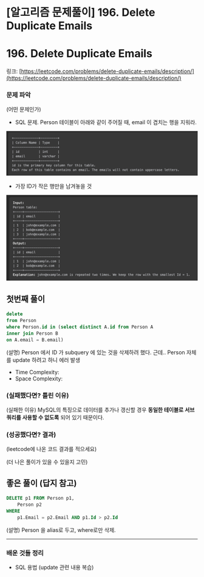 # [알고리즘 문제풀이] 196. Delete Duplicate Emails

# **196. Delete Duplicate Emails**

링크: [https://leetcode.com/problems/delete-duplicate-emails/description/](https://leetcode.com/problems/delete-duplicate-emails/description/)

### 문제 파악

(어떤 문제인가)

- SQL 문제. Person 테이블이 아래와 같이 주어질 때, email 이 겹치는 행을 지워라.

![Untitled](./Untitled.png)

- 가장 ID가 작은 행만을 남겨놓을 것

![Untitled](./Untitled%201.png)

## 첫번째 풀이

```sql
delete
from Person 
where Person.id in (select distinct A.id from Person A 
inner join Person B
on A.email = B.email)
```

(설명) Person 에서 ID 가 subquery 에 있는 것을 삭제하려 했다. 근데.. Person 자체를 update 하려고 하니 에러 발생

- Time Complexity:
- Space Complexity:

### (실패했다면? 틀린 이유)

(실패한 이유) MySQL의 특징으로 데이터를 추가나 갱신할 경우 **동일한 테이블로 서브쿼리를 사용할 수 없도록** 되어 있기 때문이다.

### (성공했다면? 결과)

(leetcode에 나온 코드 결과를 적으세요)

(더 나은 풀이가 있을 수 있을지 고민)

## 좋은 풀이 (답지 참고)

```sql
DELETE p1 FROM Person p1,
    Person p2
WHERE
    p1.Email = p2.Email AND p1.Id > p2.Id
```

(설명) Person 을 alias로 두고, where로만 삭제.

---

### 배운 것들 정리

- SQL 용법 (update 관련 내용 복습)